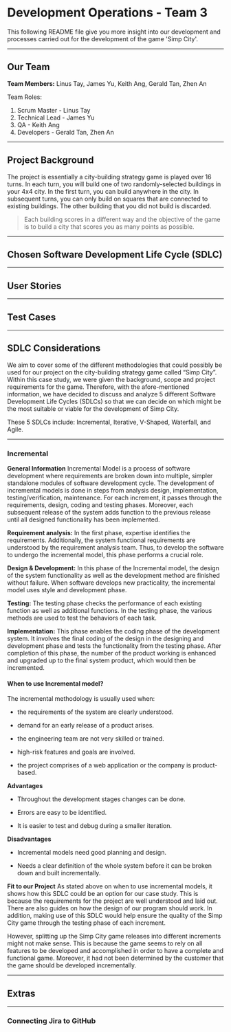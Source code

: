 # Development Operations - Team 3
This following README file give you more insight into our development and processes carried out for the development of the game 'Simp City'.

---
## Our Team

**Team Members:** Linus Tay, James Yu, Keith Ang, Gerald Tan, Zhen An

Team Roles:
1. Scrum Master - Linus Tay
2. Technical Lead - James Yu
3. QA - Keith Ang
4. Developers - Gerald Tan, Zhen An

---
## Project Background
The project is essentially a city-building strategy game is played over 16 turns. In each turn, you will build one of two randomly-selected buildings in your 4x4 city. In the first turn, you can build anywhere in the city. In subsequent turns, you can only build on squares that are connected to existing buildings. The other building that you did not build is discarded.

> Each building scores in a different way and the objective of the game is to build a city that scores you as many points as possible.

---
## Chosen Software Development Life Cycle (SDLC)

---
## User Stories

---
## Test Cases

---
## SDLC Considerations

We aim to cover some of the different methodologies that could possibly be used for our project on the city-building strategy game called “Simp City”. Within this case study, we were given the background, scope and project requirements for the game. Therefore, with the afore-mentioned information, we have decided to discuss and analyze 5 different Software Development Life Cycles (SDLCs) so that we can decide on which might be the most suitable or viable for the development of Simp City. 

These 5 SDLCs include: Incremental, Iterative, V-Shaped, Waterfall, and Agile.

---
### Incremental 
**General Information**
Incremental Model is a process of software development where requirements are broken down into multiple, simpler standalone modules of software development cycle. The development of incremental models is done in steps from analysis design, implementation, testing/verification, maintenance. For each increment, it passes through the requirements, design, coding and testing phases. Moreover, each subsequent release of the system adds function to the previous release until all designed functionality has been implemented.


**Requirement analysis:** In the first phase, expertise identifies the requirements. Additionally, the system functional requirements are understood by the requirement analysis team. Thus, to develop the software to undergo the incremental model, this phase performs a crucial role.

**Design & Development:** In this phase of the Incremental model, the design of the system functionality as well as the development method are finished without failure. When software develops new practicality, the incremental model uses style and development phase.

**Testing:**  The testing phase checks the performance of each existing function as well as additional functions. In the testing phase, the various methods are used to test the behaviors of each task.

**Implementation:** This phase enables the coding phase of the development system. It involves the final coding of the design in the designing and development phase and tests the functionality from the testing phase. After completion of this phase, the number of the product working is enhanced and upgraded up to the final system product, which would then be incremented. 

 
#### When to use Incremental model?
The incremental methodology is usually used when:
* the requirements of the system are clearly understood.

* demand for an early release of a product arises.

* the engineering team are not very skilled or trained.

* high-risk features and goals are involved.

* the project comprises of a web application or the company is product-based.

**Advantages**
* Throughout the development stages changes can be done.

* Errors are easy to be identified.

* It is easier to test and debug during a smaller iteration.

**Disadvantages**
* Incremental models need good planning and design.

* Needs a clear definition of the whole system before it can be broken down and built incrementally.

**Fit to our Project**
As stated above on when to use incremental models, it shows how this SDLC could be an option for our case study. This is because the requirements for the project are well understood and laid out. There are also guides on how the design of our program should work. In addition, making use of this SDLC would help ensure the quality of the Simp City game through the testing phase of each increment. 

However, splitting up the Simp City game releases into different increments might not make sense. This is because the game seems to rely on all features to be developed and accomplished in order to have a complete and functional game. Moreover, it had not been determined by the customer that the game should be developed incrementally. 

---
## Extras

---
### Connecting Jira to GitHub